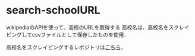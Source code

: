 # search-schoolURL

wikipediaのAPIを使って、高校のURLを取得する
高校名は、高校名をスクレイピングしてcsvファイルとして保存したものを使用．

高校名をスクレイピングするレポジトリは[こちら](https://github.com/shinnosuke-K/Scraping-school)．

